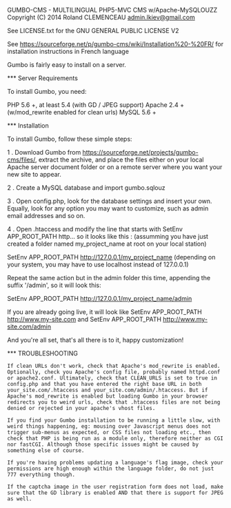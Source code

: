 GUMBO-CMS - MULTILINGUAL PHP5-MVC CMS w/Apache-MySQLOUZZ
Copyright (C) 2014 Roland CLEMENCEAU admin.lkiev@gmail.com

See LICENSE.txt for the GNU GENERAL PUBLIC LICENSE V2

See https://sourceforge.net/p/gumbo-cms/wiki/Installation%20-%20FR/ for installation instructions in French language

Gumbo is fairly easy to install on a server.

*** Server Requirements

To install Gumbo, you need:

PHP 5.6 +, at least 5.4 (with GD / JPEG support)
Apache 2.4 + (w/mod_rewrite enabled for clean urls)
MySQL 5.6 +

*** Installation

To install Gumbo, follow these simple steps:

1 . Download Gumbo from https://sourceforge.net/projects/gumbo-cms/files/, extract the archive,
and place the files either on your local Apache server document folder or on a remote server where you want your new site to appear.

2 . Create a MySQL database and import gumbo.sqlouz

3 . Open config.php, look for the database settings and insert your own.
Equally, look for any option you may want to customize, such as admin email addresses and so on.

4 . Open .htaccess and modify the line that starts with SetEnv APP_ROOT_PATH http... so it looks like this :
(assumming you have just created a folder named my_project_name at root on your local station)

SetEnv APP_ROOT_PATH http://127.0.0.1/my_project_name   (depending on your system, you may have to use localhost instead of 127.0.0.1)

Repeat the same action but in the admin folder this time, appending the suffix '/admin', so it will look this:

SetEnv APP_ROOT_PATH http://127.0.0.1/my_project_name/admin

If you are already going live, it will look like SetEnv APP_ROOT_PATH http://www.my-site.com and SetEnv APP_ROOT_PATH http://www.my-site.com/admin

And you're all set, that's all there is to it, happy customization!

*** TROUBLESHOOTING

    If clean URLs don't work, check that Apache's mod_rewrite is enabled. Optionally, check you Apache's config file, probably named httpd.conf or apache2.conf. Ultimately, check that CLEAN_URLS is set to true in config.php and that you have entered the right base URL in both your_site.com/.htaccess and your_site.com/admin/.htaccess. But if Apache's mod_rewrite is enabled but loading Gumbo in your browser redirects you to weird urls, check that .htaccess files are not being denied or rejected in your apache's vhost files.

    If you find your Gumbo installation to be running a little slow, with weird things happening, eg: mousing over Javascript menus does not trigger sub-menus as expected, or CSS files not loading etc., then check that PHP is being run as a module only, therefore neither as CGI nor fastCGI. Although those specific issues might be caused by something else of course.

    If you're having problems updating a language's flag image, check your permissions are high enough within the language folder, do not just 777 everything though.

    If the captcha image in the user registration form does not load, make sure that the GD library is enabled AND that there is support for JPEG as well.
